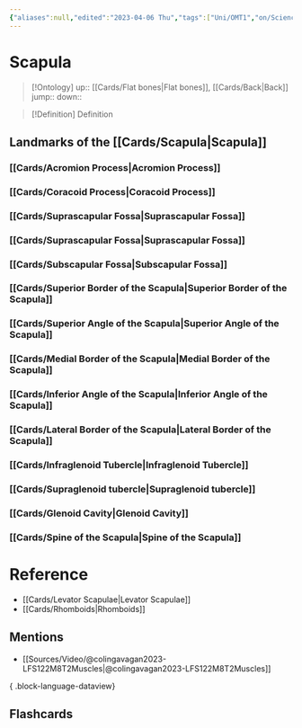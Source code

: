 ```yaml
---
{"aliases":null,"edited":"2023-04-06 Thu","tags":["Uni/OMT1","on/Science/Biology/Anatomy"],"date created":"2023-04-03 Mon","dg-publish":true,"permalink":"/cards/scapula/","dgPassFrontmatter":true}
---
```


# Scapula

> [!Ontology]
> up:: [[Cards/Flat bones\|Flat bones]], [[Cards/Back\|Back]]
> jump::
> down:: 

> [!Definition] Definition

## Landmarks of the [[Cards/Scapula\|Scapula]]

### [[Cards/Acromion Process\|Acromion Process]]

### [[Cards/Coracoid Process\|Coracoid Process]]

### [[Cards/Suprascapular Fossa\|Suprascapular Fossa]]

### [[Cards/Suprascapular Fossa\|Suprascapular Fossa]]

### [[Cards/Subscapular Fossa\|Subscapular Fossa]]

### [[Cards/Superior Border of the Scapula\|Superior Border of the Scapula]]

### [[Cards/Superior Angle of the Scapula\|Superior Angle of the Scapula]]

### [[Cards/Medial Border of the Scapula\|Medial Border of the Scapula]]

### [[Cards/Inferior Angle of the Scapula\|Inferior Angle of the Scapula]]

### [[Cards/Lateral Border of the Scapula\|Lateral Border of the Scapula]]

### [[Cards/Infraglenoid Tubercle\|Infraglenoid Tubercle]]

### [[Cards/Supraglenoid tubercle\|Supraglenoid tubercle]]

### [[Cards/Glenoid Cavity\|Glenoid Cavity]]

### [[Cards/Spine of the Scapula\|Spine of the Scapula]]

# Reference

- [[Cards/Levator Scapulae\|Levator Scapulae]]
- [[Cards/Rhomboids\|Rhomboids]]

## Mentions

- [[Sources/Video/@colingavagan2023-LFS122M8T2Muscles\|@colingavagan2023-LFS122M8T2Muscles]]

{ .block-language-dataview}

## Flashcards